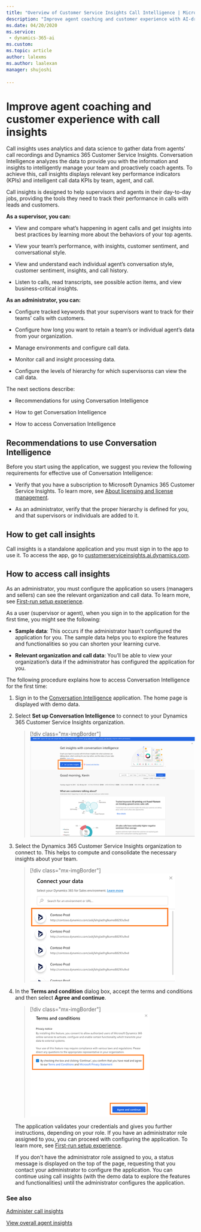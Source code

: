 ```yaml
---
title: "Overview of Customer Service Insights Call Intelligence | MicrosoftDocs"
description: "Improve agent coaching and customer experience with AI-driven insights readily available for Customer Service Insights"
ms.date: 04/20/2020
ms.service: 
 - dynamics-365-ai
ms.custom: 
ms.topic: article
author: lalexms
ms.author: laalexan
manager: shujoshi 

---
```


# Improve agent coaching and customer experience with call insights

Call insights uses analytics and data science to gather data from agents’ call recordings and Dynamics 365 Customer Service Insights. Conversation Intelligence analyzes the data to provide you with the information and insights to intelligently manage your team and proactively coach agents. To achieve this, call insights displays relevant key performance indicators (KPIs) and intelligent call data KPIs by team, agent, and call.

Call insights is designed to help supervisors and agents in their day-to-day jobs, providing the tools they need to track their performance in calls with leads and customers.

**As a supervisor, you can:**

-	View and compare what’s happening in agent calls and get insights into best practices by learning more about the behaviors of your top agents. 

-	View your team’s performance, with insights, customer sentiment, and conversational style.

-	View and understand each individual agent’s conversation style, customer sentiment, insights, and call history. 

-	Listen to calls, read transcripts, see possible action items, and view business-critical insights.


**As an administrator, you can:**

-	Configure tracked keywords that your supervisors want to track for their teams’ calls with customers.

-	Configure how long you want to retain a team’s or individual agent’s data from your organization.

-	Manage environments and configure call data.

-	Monitor call and insight processing data.

-	Configure the levels of hierarchy for which supervisorss can view the call data.


The next sections describe:

- Recommendations for using Conversation Intelligence

- How to get Conversation Intelligence

- How to access Conversation Intelligence


## Recommendations to use Conversation Intelligence

Before you start using the application, we suggest you review the following requirements for effective use of Conversation Intelligence:

-	Verify that you have a subscription to Microsoft Dynamics 365 Customer Service Insights. To learn more, see [About licensing and license management](https://docs.microsoft.com/power-platform/admin/wp-license-management). 

-	As an administrator, verify that the proper hierarchy is defined for you, and that supervisors or individuals are added to it. 

## How to get call insights

Call insights is a standalone application and you must sign in to the app to use it. To access the app, go to [customerserviceinsights.ai.dynamics.com](https://customerserviceinsights.ai.dynamics.com/).

## How to access call insights

As an administrator, you must configure the application so users (managers and sellers) can see the relevant organization and call data. To learn more, see [First-run setup experience](fre-setup-sales-insight-app.md).

As a user (supervisor or agent), when you sign in to the application for the first time, you might see the following:

- **Sample data**: This occurs if the administrator hasn't configured the application for you. The sample data helps you to explore the features and functionalities so you can shorten your learning curve.

- **Relevant organization and call data**: You’ll be able to view your organization’s data if the administrator has configured the application for you.

The following procedure explains how to access Conversation Intelligence for the first time:

1.	Sign in to the [Conversation Intelligence](https://customerserviceinsights.ai.dynamics.com/) application. The home page is displayed with demo data.

2.	Select **Set up Conversation Intelligence** to connect to your Dynamics 365 Customer Service Insights organization.

    > [!div class="mx-imgBorder"]
    > ![Conversation Intelligence application first sign-in](media/ci-app-first-signin.png "Conversation Intelligence application first sign-in")

3.	Select the Dynamics 365 Customer Service Insights organization to connect to. This helps to compute and consolidate the necessary insights about your team.

    > [!div class="mx-imgBorder"]
    > ![Select Dynamics 365 Customer Service Insights organization](media/ci-app-select-organization.png  "Select Dynamics 365 Customer Service Insights organization")

4.	In the **Terms and condition** dialog box, accept the terms and conditions and then select **Agree and continue**.

    > [!div class="mx-imgBorder"]
    > ![Accept terms and conditions](media/ci-app-tnc.png  "Accept terms and conditions")

	The application validates your credentials and gives you further instructions, depending on your role. If you have an administrator role assigned to you, you can proceed with configuring the application. To learn more, see [First-run setup experience](fre-setup-sales-insight-app.md).
    
    If you don't have the administrator role assigned to you, a status message is displayed on the top of the page, requesting that you contact your administrator to configure the application. You can continue using call insights (with the demo data to explore the features and functionalities) until the administrator configures the application.

### See also

[Administer call insights](intro-admin-guide-sales-insights.md#administer-conversation-intelligence)

[View overall agent insights](dynamics365-sales-insights-app-home-page.md)
